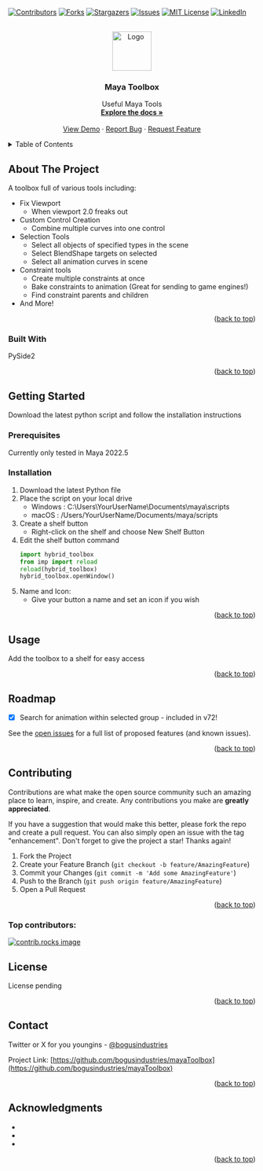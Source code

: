 <!-- Improved compatibility of back to top link: See: https://github.com/othneildrew/Best-README-Template/pull/73 -->
<a id="readme-top"></a>
<!--
*** Thanks for checking out the Best-README-Template. If you have a suggestion
*** that would make this better, please fork the repo and create a pull request
*** or simply open an issue with the tag "enhancement".
*** Don't forget to give the project a star!
*** Thanks again! Now go create something AMAZING! :D
-->



<!-- PROJECT SHIELDS -->
<!--
*** I'm using markdown "reference style" links for readability.
*** Reference links are enclosed in brackets [ ] instead of parentheses ( ).
*** See the bottom of this document for the declaration of the reference variables
*** for contributors-url, forks-url, etc. This is an optional, concise syntax you may use.
*** https://www.markdownguide.org/basic-syntax/#reference-style-links
-->
[![Contributors][contributors-shield]][contributors-url]
[![Forks][forks-shield]][forks-url]
[![Stargazers][stars-shield]][stars-url]
[![Issues][issues-shield]][issues-url]
[![MIT License][license-shield]][license-url]
[![LinkedIn][linkedin-shield]][linkedin-url]



<!-- PROJECT LOGO -->
<br />
<div align="center">
  <a href="https://github.com/bogusindustries/mayaToolbox">
    <img src="images/logo.png" alt="Logo" width="80" height="80">
  </a>

<h3 align="center">Maya Toolbox</h3>

  <p align="center">
    Useful Maya Tools
    <br />
    <a href="https://github.com/bogusindustries/mayaToolbox"><strong>Explore the docs »</strong></a>
    <br />
    <br />
    <a href="https://github.com/bogusindustries/mayaToolbox">View Demo</a>
    ·
    <a href="https://github.com/bogusindustries/mayaToolbox/issues/new?labels=bug&template=bug-report---.md">Report Bug</a>
    ·
    <a href="https://github.com/bogusindustries/mayaToolbox/issues/new?labels=enhancement&template=feature-request---.md">Request Feature</a>
  </p>
</div>



<!-- TABLE OF CONTENTS -->
<details>
  <summary>Table of Contents</summary>
  <ol>
    <li>
      <a href="#about-the-project">About The Project</a>
      <ul>
        <li><a href="#built-with">Built With</a></li>
      </ul>
    </li>
    <li>
      <a href="#getting-started">Getting Started</a>
      <ul>
        <li><a href="#prerequisites">Prerequisites</a></li>
        <li><a href="#installation">Installation</a></li>
      </ul>
    </li>
    <li><a href="#usage">Usage</a></li>
    <li><a href="#roadmap">Roadmap</a></li>
    <li><a href="#contributing">Contributing</a></li>
    <li><a href="#license">License</a></li>
    <li><a href="#contact">Contact</a></li>
    <li><a href="#acknowledgments">Acknowledgments</a></li>
  </ol>
</details>



<!-- ABOUT THE PROJECT -->
## About The Project

A toolbox full of various tools including:
* Fix Viewport
  - When viewport 2.0 freaks out
* Custom Control Creation
  - Combine multiple curves into one control
* Selection Tools
  - Select all objects of specified types in the scene
  - Select BlendShape targets on selected
  - Select all animation curves in scene
* Constraint tools
  - Create multiple constraints at once
  - Bake constraints to animation (Great for sending to game engines!)
  - Find constraint parents and children
* And More!

<p align="right">(<a href="#readme-top">back to top</a>)</p>



### Built With
PySide2

<!--* [![Next][Next.js]][Next-url]
* [![React][React.js]][React-url]
* [![Vue][Vue.js]][Vue-url]
* [![Angular][Angular.io]][Angular-url]
* [![Svelte][Svelte.dev]][Svelte-url]
* [![Laravel][Laravel.com]][Laravel-url]
* [![Bootstrap][Bootstrap.com]][Bootstrap-url]
* [![JQuery][JQuery.com]][JQuery-url]-->

<p align="right">(<a href="#readme-top">back to top</a>)</p>



<!-- GETTING STARTED -->
## Getting Started

Download the latest python script and follow the installation instructions

### Prerequisites

Currently only tested in Maya 2022.5

### Installation

1. Download the latest Python file
2. Place the script on your local drive
   - Windows : C:\Users\YourUserName\Documents\maya\scripts
   - macOS : /Users/YourUserName/Documents/maya/scripts
3. Create a shelf button
   - Right-click on the shelf and choose New Shelf Button
4. Edit the shelf button command
   ```py
   import hybrid_toolbox
   from imp import reload
   reload(hybrid_toolbox)
   hybrid_toolbox.openWindow()
   ```
5. Name and Icon:
   - Give your button a name and set an icon if you wish

<p align="right">(<a href="#readme-top">back to top</a>)</p>



<!-- USAGE EXAMPLES -->
## Usage

Add the toolbox to a shelf for easy access

<!--_For more examples, please refer to the [Documentation](https://example.com)_ -->

<p align="right">(<a href="#readme-top">back to top</a>)</p>



<!-- ROADMAP -->
## Roadmap

- [x] Search for animation within selected group - included in v72!

See the [open issues](https://github.com/bogusindustries/mayaToolbox/issues) for a full list of proposed features (and known issues).

<p align="right">(<a href="#readme-top">back to top</a>)</p>



<!-- CONTRIBUTING -->
## Contributing

Contributions are what make the open source community such an amazing place to learn, inspire, and create. Any contributions you make are **greatly appreciated**.

If you have a suggestion that would make this better, please fork the repo and create a pull request. You can also simply open an issue with the tag "enhancement".
Don't forget to give the project a star! Thanks again!

1. Fork the Project
2. Create your Feature Branch (`git checkout -b feature/AmazingFeature`)
3. Commit your Changes (`git commit -m 'Add some AmazingFeature'`)
4. Push to the Branch (`git push origin feature/AmazingFeature`)
5. Open a Pull Request

<p align="right">(<a href="#readme-top">back to top</a>)</p>

### Top contributors:

<a href="https://github.com/bogusindustries/mayaToolbox/graphs/contributors">
  <img src="https://contrib.rocks/image?repo=bogusindustries/mayaToolbox" alt="contrib.rocks image" />
</a>



<!-- LICENSE -->
## License

License pending

<p align="right">(<a href="#readme-top">back to top</a>)</p>



<!-- CONTACT -->
## Contact

Twitter or X for you youngins - [@bogusindustries](https://x.com/bogusindustries) 

Project Link: [https://github.com/bogusindustries/mayaToolbox](https://github.com/bogusindustries/mayaToolbox)

<p align="right">(<a href="#readme-top">back to top</a>)</p>



<!-- ACKNOWLEDGMENTS -->
## Acknowledgments

* []()
* []()
* []()

<p align="right">(<a href="#readme-top">back to top</a>)</p>



<!-- MARKDOWN LINKS & IMAGES -->
<!-- https://www.markdownguide.org/basic-syntax/#reference-style-links -->
[contributors-shield]: https://img.shields.io/github/contributors/bogusindustries/mayaToolbox.svg?style=for-the-badge
[contributors-url]: https://github.com/bogusindustries/mayaToolbox/graphs/contributors
[forks-shield]: https://img.shields.io/github/forks/bogusindustries/mayaToolbox.svg?style=for-the-badge
[forks-url]: https://github.com/bogusindustries/mayaToolbox/network/members
[stars-shield]: https://img.shields.io/github/stars/bogusindustries/mayaToolbox.svg?style=for-the-badge
[stars-url]: https://github.com/bogusindustries/mayaToolbox/stargazers
[issues-shield]: https://img.shields.io/github/issues/bogusindustries/mayaToolbox.svg?style=for-the-badge
[issues-url]: https://github.com/bogusindustries/mayaToolbox/issues
[license-shield]: https://img.shields.io/github/license/bogusindustries/mayaToolbox.svg?style=for-the-badge
[license-url]: https://github.com/bogusindustries/mayaToolbox/blob/master/LICENSE.txt
[linkedin-shield]: https://img.shields.io/badge/-LinkedIn-black.svg?style=for-the-badge&logo=linkedin&colorB=555
[linkedin-url]: https://linkedin.com/in/therealjz
[product-screenshot]: images/screenshot.png
[Next.js]: https://img.shields.io/badge/next.js-000000?style=for-the-badge&logo=nextdotjs&logoColor=white
[Next-url]: https://nextjs.org/
[React.js]: https://img.shields.io/badge/React-20232A?style=for-the-badge&logo=react&logoColor=61DAFB
[React-url]: https://reactjs.org/
[Vue.js]: https://img.shields.io/badge/Vue.js-35495E?style=for-the-badge&logo=vuedotjs&logoColor=4FC08D
[Vue-url]: https://vuejs.org/
[Angular.io]: https://img.shields.io/badge/Angular-DD0031?style=for-the-badge&logo=angular&logoColor=white
[Angular-url]: https://angular.io/
[Svelte.dev]: https://img.shields.io/badge/Svelte-4A4A55?style=for-the-badge&logo=svelte&logoColor=FF3E00
[Svelte-url]: https://svelte.dev/
[Laravel.com]: https://img.shields.io/badge/Laravel-FF2D20?style=for-the-badge&logo=laravel&logoColor=white
[Laravel-url]: https://laravel.com
[Bootstrap.com]: https://img.shields.io/badge/Bootstrap-563D7C?style=for-the-badge&logo=bootstrap&logoColor=white
[Bootstrap-url]: https://getbootstrap.com
[JQuery.com]: https://img.shields.io/badge/jQuery-0769AD?style=for-the-badge&logo=jquery&logoColor=white
[JQuery-url]: https://jquery.com 
